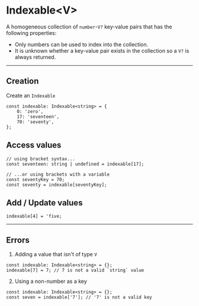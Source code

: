 # Indexable\<V\>
A homogeneous collection of `number`-`V?` key-value pairs that has the following properties:
- Only numbers can be used to index into the collection.
- It is unknown whether a key-value pair exists in the collection so a `V?` is always returned.

-----

## Creation
Create an `Indexable`
```
const indexable: Indexable<string> = {
    0: 'zero',
    17: 'seventeen',
    70: 'seventy',
};
```

## Access values
```
// using bracket syntax...
const seventeen: string | undefined = indexable[17];

// ...or using brackets with a variable
const seventyKey = 70;
const seventy = indexable[seventyKey];
```

## Add / Update values
```
indexable[4] = 'five;
```

-----

## Errors
1. Adding a value that isn't of type `V`
```
const indexable: Indexable<string> = {};
indexable[7] = 7; // 7 is not a valid `string` value
```

2. Using a non-number as a key
```
const indexable: Indexable<string> = {};
const seven = indexable['7']; // '7' is not a valid key
```
